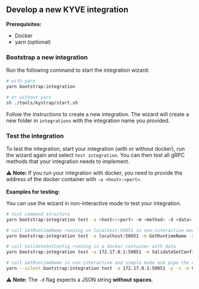 ## Develop a new KYVE integration

**Prerequisites:**
- Docker
- yarn (optional)

### Bootstrap a new integration

Run the following command to start the integration wizard:

```bash
# with yarn
yarn bootstrap:integration
```
```bash
# or without yarn
sh ./tools/kystrap/start.sh
```

Follow the instructions to create a new integration. 
The wizard will create a new folder in `integrations` with the integration name you provided. 

### Test the integration

To test the integration, start your integration (with or without docker), 
run the wizard again and select `test integration`. 
You can then test all gRPC methods that your integration needs to implement.

⚠️ **Note:** If you run your integration with docker, you need to provide the address of the docker container with `-a <host>:<port>`.
<br>
<br>
**Examples for testing:**

You can use the wizard in non-interactive mode to test your integration.
```bash
# test command structure
yarn bootstrap:integration test -a <host>:<port> -m <method> -d <data>

# call GetRuntimeName running on localhost:50051 in non-interactive mode (see -y)
yarn bootstrap:integration test -a localhost:50051 -m GetRuntimeName -y

# call ValidateSetConfig running in a docker container with data
yarn bootstrap:integration test -a 172.17.0.1:50051 -m ValidateSetConfig -d '{"raw_config":"{\"network\":\"my-network\",\"rpc\":\"https://my-fancy-rpc.com\"}"}'

# call GetRuntimeName in non-interactive and simple mode and pipe the output to jq
yarn --silent bootstrap:integration test -a 172.17.0.1:50051 -y -s -m GetRuntimeName 2>&1 | jq '.name'
```
⚠️ **Note:** The `-d` flag expects a JSON string **without spaces**.
